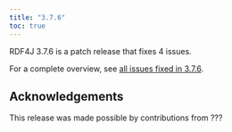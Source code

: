 ```yaml
---
title: "3.7.6"
toc: true
---
```

RDF4J 3.7.6 is a patch release that fixes 4 issues.

For a complete overview, see [all issues fixed in 3.7.6](https://github.com/eclipse/rdf4j/milestone/75?closed=1).

## Acknowledgements

This release was made possible by contributions from ???
